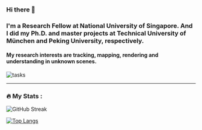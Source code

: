 ### Hi there 👋
### I'm a Research Fellow at National University of Singapore. And I did my Ph.D. and master projects at Technical University of München and Peking University, respectively.

#### My research interests are tracking, mapping, rendering and understanding in unknown scenes.  
<!--
**yanyan-li/yanyan-li** is a ✨ _special_ ✨ repository because its `README.md` (this file) appears on your GitHub profile.

Here are some ideas to get you started:

- 🔭 I’m currently working on ...
- 🌱 I’m currently learning ...
- 👯 I’m looking to collaborate on ...
- 🤔 I’m looking for help with ...
- 💬 Ask me about ...
- 📫 How to reach me: yanyan.li@tum.de
- 😄 Pronouns: ...
- ⚡ Fun fact: ... 
---


-->
![tasks](venom.gif)

---

### :fire: My Stats :
![GitHub Streak](https://github-readme-streak-stats.herokuapp.com/?user=yanyan-li)

[![Top Langs](https://github-readme-stats.vercel.app/api/top-langs/?username=yanyan-li&layout=compact&theme=vision-friendly-dark)](https://github.com/yanyan-li/github-readme-stats)
